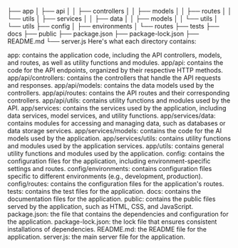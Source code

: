 ├── app
│   ├── api
│   │   ├── controllers
│   │   ├── models
│   │   ├── routes
│   │   └── utils
│   ├── services
│   │   ├── data
│   │   ├── models
│   │   └── utils
│   └── utils
├── config
│   ├── environments
│   └── routes
├── tests
├── docs
├── public
├── package.json
├── package-lock.json
├── README.md
└── server.js
Here's what each directory contains:

app: contains the application code, including the API controllers, models, and routes, as well as utility functions and modules.
app/api: contains the code for the API endpoints, organized by their respective HTTP methods.
app/api/controllers: contains the controllers that handle the API requests and responses.
app/api/models: contains the data models used by the controllers.
app/api/routes: contains the API routes and their corresponding controllers.
app/api/utils: contains utility functions and modules used by the API.
app/services: contains the services used by the application, including data services, model services, and utility functions.
app/services/data: contains modules for accessing and managing data, such as databases or data storage services.
app/services/models: contains the code for the AI models used by the application.
app/services/utils: contains utility functions and modules used by the application services.
app/utils: contains general utility functions and modules used by the application.
config: contains the configuration files for the application, including environment-specific settings and routes.
config/environments: contains configuration files specific to different environments (e.g., development, production).
config/routes: contains the configuration files for the application's routes.
tests: contains the test files for the application.
docs: contains the documentation files for the application.
public: contains the public files served by the application, such as HTML, CSS, and JavaScript.
package.json: the file that contains the dependencies and configuration for the application.
package-lock.json: the lock file that ensures consistent installations of dependencies.
README.md: the README file for the application.
server.js: the main server file for the application.

